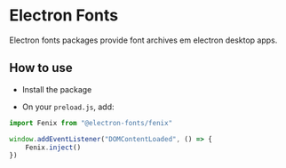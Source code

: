 # Electron Fonts

Electron fonts packages provide font archives em electron desktop apps.

## How to use

* Install the package

* On your `preload.js`, add:

```ts
import Fenix from "@electron-fonts/fenix"

window.addEventListener("DOMContentLoaded", () => {
    Fenix.inject()
})
```